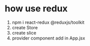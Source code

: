 # how use redux

1. npm i react-redux @reduxjs/toolkit  
2. create Store
3. create slice
3. provider component add in App.jsx